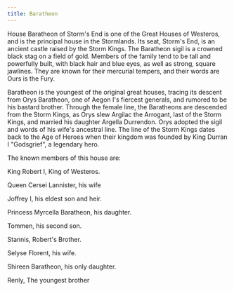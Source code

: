 ```yaml
---
title: Baratheon
---
```


House Baratheon of Storm's End is one of the Great Houses of Westeros, and is the principal house in the Stormlands. Its seat, Storm's End, is an ancient castle raised by the Storm Kings. The Baratheon sigil is a crowned black stag on a field of gold. Members of the family tend to be tall and powerfully built, with black hair and blue eyes, as well as strong, square jawlines. They are known for their mercurial tempers, and their words are Ours is the Fury.

Baratheon is the youngest of the original great houses, tracing its descent from Orys Baratheon, one of Aegon I's fiercest generals, and rumored to be his bastard brother. Through the female line, the Baratheons are descended from the Storm Kings, as Orys slew Argilac the Arrogant, last of the Storm Kings, and married his daughter Argella Durrendon. Orys adopted the sigil and words of his wife's ancestral line. The line of the Storm Kings dates back to the Age of Heroes when their kingdom was founded by King Durran I "Godsgrief", a legendary hero.

The known members of this house are:

King Robert I, King of Westeros.

Queen Cersei Lannister, his wife

Joffrey I, his eldest son and heir.

Princess Myrcella Baratheon, his daughter.

Tommen, his second son.

Stannis, Robert's Brother.

Selyse Florent, his wife.

Shireen Baratheon, his only daughter.

Renly, The youngest brother


